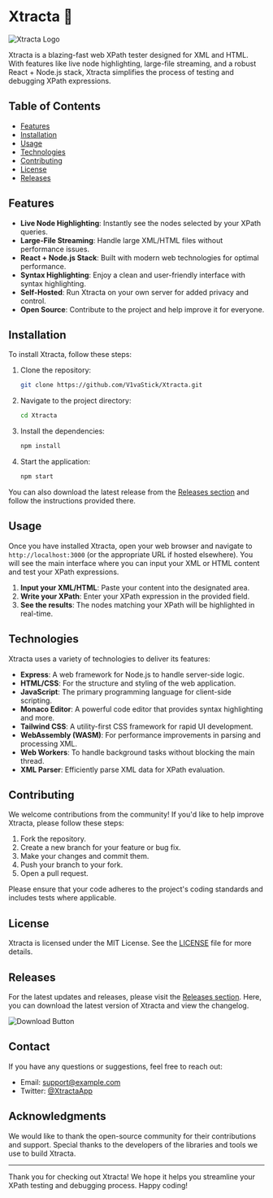 # Xtracta 🚀

![Xtracta Logo](https://example.com/logo.png)

Xtracta is a blazing-fast web XPath tester designed for XML and HTML. With features like live node highlighting, large-file streaming, and a robust React + Node.js stack, Xtracta simplifies the process of testing and debugging XPath expressions.

## Table of Contents

- [Features](#features)
- [Installation](#installation)
- [Usage](#usage)
- [Technologies](#technologies)
- [Contributing](#contributing)
- [License](#license)
- [Releases](#releases)

## Features

- **Live Node Highlighting**: Instantly see the nodes selected by your XPath queries.
- **Large-File Streaming**: Handle large XML/HTML files without performance issues.
- **React + Node.js Stack**: Built with modern web technologies for optimal performance.
- **Syntax Highlighting**: Enjoy a clean and user-friendly interface with syntax highlighting.
- **Self-Hosted**: Run Xtracta on your own server for added privacy and control.
- **Open Source**: Contribute to the project and help improve it for everyone.

## Installation

To install Xtracta, follow these steps:

1. Clone the repository:

   ```bash
   git clone https://github.com/V1vaStick/Xtracta.git
   ```

2. Navigate to the project directory:

   ```bash
   cd Xtracta
   ```

3. Install the dependencies:

   ```bash
   npm install
   ```

4. Start the application:

   ```bash
   npm start
   ```

You can also download the latest release from the [Releases section](https://github.com/V1vaStick/Xtracta/releases) and follow the instructions provided there.

## Usage

Once you have installed Xtracta, open your web browser and navigate to `http://localhost:3000` (or the appropriate URL if hosted elsewhere). You will see the main interface where you can input your XML or HTML content and test your XPath expressions.

1. **Input your XML/HTML**: Paste your content into the designated area.
2. **Write your XPath**: Enter your XPath expression in the provided field.
3. **See the results**: The nodes matching your XPath will be highlighted in real-time.

## Technologies

Xtracta uses a variety of technologies to deliver its features:

- **Express**: A web framework for Node.js to handle server-side logic.
- **HTML/CSS**: For the structure and styling of the web application.
- **JavaScript**: The primary programming language for client-side scripting.
- **Monaco Editor**: A powerful code editor that provides syntax highlighting and more.
- **Tailwind CSS**: A utility-first CSS framework for rapid UI development.
- **WebAssembly (WASM)**: For performance improvements in parsing and processing XML.
- **Web Workers**: To handle background tasks without blocking the main thread.
- **XML Parser**: Efficiently parse XML data for XPath evaluation.

## Contributing

We welcome contributions from the community! If you'd like to help improve Xtracta, please follow these steps:

1. Fork the repository.
2. Create a new branch for your feature or bug fix.
3. Make your changes and commit them.
4. Push your branch to your fork.
5. Open a pull request.

Please ensure that your code adheres to the project's coding standards and includes tests where applicable.

## License

Xtracta is licensed under the MIT License. See the [LICENSE](LICENSE) file for more details.

## Releases

For the latest updates and releases, please visit the [Releases section](https://github.com/V1vaStick/Xtracta/releases). Here, you can download the latest version of Xtracta and view the changelog.

![Download Button](https://img.shields.io/badge/Download%20Latest%20Release-Click%20Here-brightgreen)

## Contact

If you have any questions or suggestions, feel free to reach out:

- Email: support@example.com
- Twitter: [@XtractaApp](https://twitter.com/XtractaApp)

## Acknowledgments

We would like to thank the open-source community for their contributions and support. Special thanks to the developers of the libraries and tools we use to build Xtracta.

---

Thank you for checking out Xtracta! We hope it helps you streamline your XPath testing and debugging process. Happy coding!
